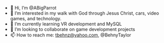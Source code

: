 - 👋 Hi, I’m @ABigParrot
- 👀 I’m interested in my walk with God through Jesus Christ, cars, video games, and technology. 
- 🌱 I’m currently learning VR development and MySQL
- 💞️ I’m looking to collaborate on game development projects
- 📫 How to reach me: tbehnz@yahoo.com, @BehnyTaylor

<!---
ABigParrot/ABigParrot is a ✨ special ✨ repository because its `README.md` (this file) appears on your GitHub profile.
You can click the Preview link to take a look at your changes.
--->
